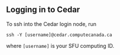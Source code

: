 ## Logging in to Cedar

To ssh into the Cedar login node, run

    ssh -Y [username]@cedar.computecanada.ca

where `[username]` is your SFU computing ID.
